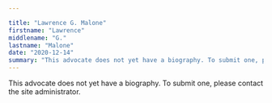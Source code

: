 ```yaml
---

title: "Lawrence G. Malone"
firstname: "Lawrence"
middlename: "G."
lastname: "Malone"
date: "2020-12-14"
summary: "This advocate does not yet have a biography. To submit one, please contact the site administrator."
---
```

This advocate does not yet have a biography. To submit one, please contact the site administrator.

